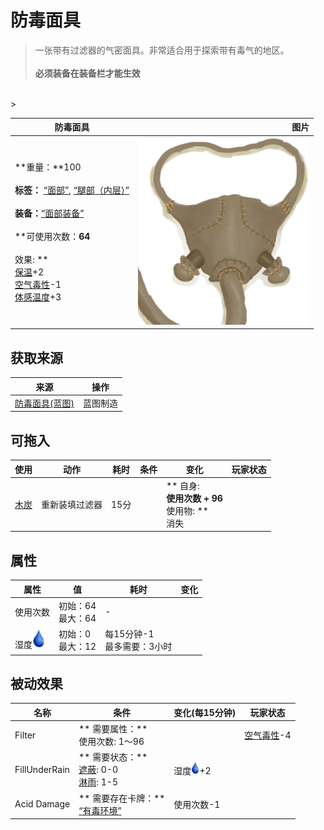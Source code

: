 # 防毒面具  
> 一张带有过滤器的气密面具。非常适合用于探索带有毒气的地区。<br><br><b>必须装备在装备栏才能生效</b>  
<br>  
>   
  
  防毒面具  |   图片   
 ----  |  ----:   
 **重量：**100<br><br>**标签：**	[“面部”](tag_Mask.md), [“腿部（内层）”](tag_Clothing.md)<br><br>**装备：**[“面部装备”](eTag_Mask.md)<br><br>**可使用次数：**64<br><br>** 效果: **<br>[保温](InsulationCold.md)+2<br>[空气毒性](AirToxicity.md)-1<br>[体感温度](TemperaturePerceived.md)+3  |  <img decoding="async" src="Sprite/GasMask.png" href="a.md" style="max-width:300px;max-height:300px;">   
  
## 获取来源  
来源  |  操作  
----  |  ----  
[防毒面具(蓝图)](Bp_GasMask.md)  |  蓝图制造  
## 可拖入  
使用  |  动作  |  耗时  |  条件  |  变化  |  玩家状态  
----  |  ----  |  ----  |  ----  |  ----  |  ----  
[木炭](Charcoal.md)  |  重新装填过滤器  |  15分  |    |  ** 自身: **<br>使用次数 + 96<br>** 使用物: **<br>消失  |    
## 属性   
属性  |  值  |  耗时  |  变化  
----  |  ----  |  ----  |  ----  
使用次数  |  初始：64<br>最大：64  |  -  |    
湿度<img decoding="async" src="Sprite/Thirst.png" href="a.md" style="max-width:30px;max-height:30px;">  |  初始：0<br>最大：12  |  每15分钟-1<br>最多需要：3小时  |    
## 被动效果  
名称  |  条件  |  变化(每15分钟)  |  玩家状态  
----  |  ----  |  ----  |  ----  
Filter  |  ** 需要属性：**<br>使用次数: 1～96  |    |  [空气毒性](AirToxicity.md)-4  
FillUnderRain  |  ** 需要状态：**<br>[遮蔽](Sheltered.md): 0-0<br>[淋雨](RainExposure.md): 1-5  |  湿度<img decoding="async" src="Sprite/Thirst.png" href="a.md" style="max-width:20px;max-height:20px;">+2  |    
Acid Damage  |  ** 需要存在卡牌：**<br>[“有毒环境”](tag_EnvToxic.md)  |  使用次数-1  |    
